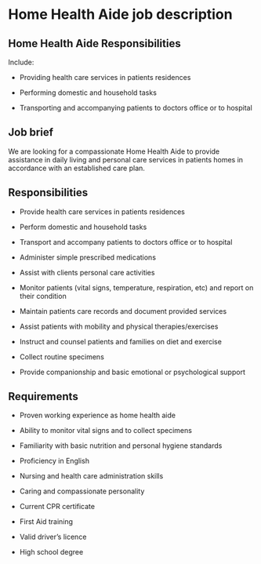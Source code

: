 # Home Health Aide job description


## Home Health Aide Responsibilities

Include:

* Providing health care services in patients residences

* Performing domestic and household tasks

* Transporting and accompanying patients to doctors office or to hospital


## Job brief

We are looking for a compassionate Home Health Aide to provide assistance in daily living and personal care services in patients homes in accordance with an established care plan.


## Responsibilities

* Provide health care services in patients residences

* Perform domestic and household tasks

* Transport and accompany patients to doctors office or to hospital

* Administer simple prescribed medications

* Assist with clients personal care activities

* Monitor patients (vital signs, temperature, respiration, etc) and report on their condition

* Maintain patients care records and document provided services

* Assist patients with mobility and physical therapies/exercises

* Instruct and counsel patients and families on diet and exercise

* Collect routine specimens

* Provide companionship and basic emotional or psychological support


## Requirements

* Proven working experience as home health aide

* Ability to monitor vital signs and to collect specimens

* Familiarity with basic nutrition and personal hygiene standards

* Proficiency in English

* Nursing  and health care administration skills

* Caring and compassionate personality

* Current CPR certificate

* First Aid training

* Valid driver’s licence

* High school degree
